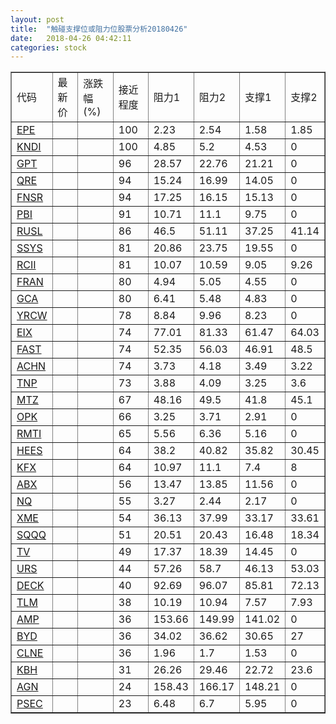 ```yaml
---
layout: post
title:  "触碰支撑位或阻力位股票分析20180426"
date:   2018-04-26 04:42:11
categories: stock
---
```

<script type="text/javascript">
var stockList = []
stockList.push('gb_epe');
stockList.push('gb_kndi');
stockList.push('gb_gpt');
stockList.push('gb_qre');
stockList.push('gb_fnsr');
stockList.push('gb_pbi');
stockList.push('gb_rusl');
stockList.push('gb_ssys');
stockList.push('gb_rcii');
stockList.push('gb_fran');
stockList.push('gb_gca');
stockList.push('gb_yrcw');
stockList.push('gb_eix');
stockList.push('gb_fast');
stockList.push('gb_achn');
stockList.push('gb_tnp');
stockList.push('gb_mtz');
stockList.push('gb_opk');
stockList.push('gb_rmti');
stockList.push('gb_hees');
stockList.push('gb_kfx');
stockList.push('gb_abx');
stockList.push('gb_nq');
stockList.push('gb_xme');
stockList.push('gb_sqqq');
stockList.push('gb_tv');
stockList.push('gb_urs');
stockList.push('gb_deck');
stockList.push('gb_tlm');
stockList.push('gb_amp');
stockList.push('gb_byd');
stockList.push('gb_clne');
stockList.push('gb_kbh');
stockList.push('gb_agn');
stockList.push('gb_psec');
</script>
<table border="1">
 <tr>
 <td>代码</td>
 <td>最新价</td>
 <td>涨跌幅(%)</td>
 <td>接近程度</td>
 <td>阻力1</td>
 <td>阻力2</td>
 <td>支撑1</td>
 <td>支撑2</td>
</tr>
  <tr id="epe" class="green">
  <td><a href="http://stock.finance.sina.com.cn/usstock/quotes/EPE.html" target="_blank">EPE</a></td><td></td><td></td><td>100</td><td>2.23</td><td>2.54</td><td>1.58</td><td>1.85</td></tr>
  <tr id="kndi" class="red">
  <td><a href="http://stock.finance.sina.com.cn/usstock/quotes/KNDI.html" target="_blank">KNDI</a></td><td></td><td></td><td>100</td><td>4.85</td><td>5.2</td><td>4.53</td><td>0</td></tr>
  <tr id="gpt" class="red">
  <td><a href="http://stock.finance.sina.com.cn/usstock/quotes/GPT.html" target="_blank">GPT</a></td><td></td><td></td><td>96</td><td>28.57</td><td>22.76</td><td>21.21</td><td>0</td></tr>
  <tr id="qre" class="red">
  <td><a href="http://stock.finance.sina.com.cn/usstock/quotes/QRE.html" target="_blank">QRE</a></td><td></td><td></td><td>94</td><td>15.24</td><td>16.99</td><td>14.05</td><td>0</td></tr>
  <tr id="fnsr" class="red">
  <td><a href="http://stock.finance.sina.com.cn/usstock/quotes/FNSR.html" target="_blank">FNSR</a></td><td></td><td></td><td>94</td><td>17.25</td><td>16.15</td><td>15.13</td><td>0</td></tr>
  <tr id="pbi" class="red">
  <td><a href="http://stock.finance.sina.com.cn/usstock/quotes/PBI.html" target="_blank">PBI</a></td><td></td><td></td><td>91</td><td>10.71</td><td>11.1</td><td>9.75</td><td>0</td></tr>
  <tr id="rusl" class="green">
  <td><a href="http://stock.finance.sina.com.cn/usstock/quotes/RUSL.html" target="_blank">RUSL</a></td><td></td><td></td><td>86</td><td>46.5</td><td>51.11</td><td>37.25</td><td>41.14</td></tr>
  <tr id="ssys" class="red">
  <td><a href="http://stock.finance.sina.com.cn/usstock/quotes/SSYS.html" target="_blank">SSYS</a></td><td></td><td></td><td>81</td><td>20.86</td><td>23.75</td><td>19.55</td><td>0</td></tr>
  <tr id="rcii" class="red">
  <td><a href="http://stock.finance.sina.com.cn/usstock/quotes/RCII.html" target="_blank">RCII</a></td><td></td><td></td><td>81</td><td>10.07</td><td>10.59</td><td>9.05</td><td>9.26</td></tr>
  <tr id="fran" class="red">
  <td><a href="http://stock.finance.sina.com.cn/usstock/quotes/FRAN.html" target="_blank">FRAN</a></td><td></td><td></td><td>80</td><td>4.94</td><td>5.05</td><td>4.55</td><td>0</td></tr>
  <tr id="gca" class="green">
  <td><a href="http://stock.finance.sina.com.cn/usstock/quotes/GCA.html" target="_blank">GCA</a></td><td></td><td></td><td>80</td><td>6.41</td><td>5.48</td><td>4.83</td><td>0</td></tr>
  <tr id="yrcw" class="red">
  <td><a href="http://stock.finance.sina.com.cn/usstock/quotes/YRCW.html" target="_blank">YRCW</a></td><td></td><td></td><td>78</td><td>8.84</td><td>9.96</td><td>8.23</td><td>0</td></tr>
  <tr id="eix" class="green">
  <td><a href="http://stock.finance.sina.com.cn/usstock/quotes/EIX.html" target="_blank">EIX</a></td><td></td><td></td><td>74</td><td>77.01</td><td>81.33</td><td>61.47</td><td>64.03</td></tr>
  <tr id="fast" class="green">
  <td><a href="http://stock.finance.sina.com.cn/usstock/quotes/FAST.html" target="_blank">FAST</a></td><td></td><td></td><td>74</td><td>52.35</td><td>56.03</td><td>46.91</td><td>48.5</td></tr>
  <tr id="achn" class="red">
  <td><a href="http://stock.finance.sina.com.cn/usstock/quotes/ACHN.html" target="_blank">ACHN</a></td><td></td><td></td><td>74</td><td>3.73</td><td>4.18</td><td>3.49</td><td>3.22</td></tr>
  <tr id="tnp" class="green">
  <td><a href="http://stock.finance.sina.com.cn/usstock/quotes/TNP.html" target="_blank">TNP</a></td><td></td><td></td><td>73</td><td>3.88</td><td>4.09</td><td>3.25</td><td>3.6</td></tr>
  <tr id="mtz" class="green">
  <td><a href="http://stock.finance.sina.com.cn/usstock/quotes/MTZ.html" target="_blank">MTZ</a></td><td></td><td></td><td>67</td><td>48.16</td><td>49.5</td><td>41.8</td><td>45.1</td></tr>
  <tr id="opk" class="green">
  <td><a href="http://stock.finance.sina.com.cn/usstock/quotes/OPK.html" target="_blank">OPK</a></td><td></td><td></td><td>66</td><td>3.25</td><td>3.71</td><td>2.91</td><td>0</td></tr>
  <tr id="rmti" class="red">
  <td><a href="http://stock.finance.sina.com.cn/usstock/quotes/RMTI.html" target="_blank">RMTI</a></td><td></td><td></td><td>65</td><td>5.56</td><td>6.36</td><td>5.16</td><td>0</td></tr>
  <tr id="hees" class="red">
  <td><a href="http://stock.finance.sina.com.cn/usstock/quotes/HEES.html" target="_blank">HEES</a></td><td></td><td></td><td>64</td><td>38.2</td><td>40.82</td><td>35.82</td><td>30.45</td></tr>
  <tr id="kfx" class="green">
  <td><a href="http://stock.finance.sina.com.cn/usstock/quotes/KFX.html" target="_blank">KFX</a></td><td></td><td></td><td>64</td><td>10.97</td><td>11.1</td><td>7.4</td><td>8</td></tr>
  <tr id="abx" class="green">
  <td><a href="http://stock.finance.sina.com.cn/usstock/quotes/ABX.html" target="_blank">ABX</a></td><td></td><td></td><td>56</td><td>13.47</td><td>13.85</td><td>11.56</td><td>0</td></tr>
  <tr id="nq" class="green">
  <td><a href="http://stock.finance.sina.com.cn/usstock/quotes/NQ.html" target="_blank">NQ</a></td><td></td><td></td><td>55</td><td>3.27</td><td>2.44</td><td>2.17</td><td>0</td></tr>
  <tr id="xme" class="red">
  <td><a href="http://stock.finance.sina.com.cn/usstock/quotes/XME.html" target="_blank">XME</a></td><td></td><td></td><td>54</td><td>36.13</td><td>37.99</td><td>33.17</td><td>33.61</td></tr>
  <tr id="sqqq" class="green">
  <td><a href="http://stock.finance.sina.com.cn/usstock/quotes/SQQQ.html" target="_blank">SQQQ</a></td><td></td><td></td><td>51</td><td>20.51</td><td>20.43</td><td>16.48</td><td>18.34</td></tr>
  <tr id="tv" class="green">
  <td><a href="http://stock.finance.sina.com.cn/usstock/quotes/TV.html" target="_blank">TV</a></td><td></td><td></td><td>49</td><td>17.37</td><td>18.39</td><td>14.45</td><td>0</td></tr>
  <tr id="urs" class="green">
  <td><a href="http://stock.finance.sina.com.cn/usstock/quotes/URS.html" target="_blank">URS</a></td><td></td><td></td><td>44</td><td>57.26</td><td>58.7</td><td>46.13</td><td>53.03</td></tr>
  <tr id="deck" class="red">
  <td><a href="http://stock.finance.sina.com.cn/usstock/quotes/DECK.html" target="_blank">DECK</a></td><td></td><td></td><td>40</td><td>92.69</td><td>96.07</td><td>85.81</td><td>72.13</td></tr>
  <tr id="tlm" class="green">
  <td><a href="http://stock.finance.sina.com.cn/usstock/quotes/TLM.html" target="_blank">TLM</a></td><td></td><td></td><td>38</td><td>10.19</td><td>10.94</td><td>7.57</td><td>7.93</td></tr>
  <tr id="amp" class="green">
  <td><a href="http://stock.finance.sina.com.cn/usstock/quotes/AMP.html" target="_blank">AMP</a></td><td></td><td></td><td>36</td><td>153.66</td><td>149.99</td><td>141.02</td><td>0</td></tr>
  <tr id="byd" class="red">
  <td><a href="http://stock.finance.sina.com.cn/usstock/quotes/BYD.html" target="_blank">BYD</a></td><td></td><td></td><td>36</td><td>34.02</td><td>36.62</td><td>30.65</td><td>27</td></tr>
  <tr id="clne" class="green">
  <td><a href="http://stock.finance.sina.com.cn/usstock/quotes/CLNE.html" target="_blank">CLNE</a></td><td></td><td></td><td>36</td><td>1.96</td><td>1.7</td><td>1.53</td><td>0</td></tr>
  <tr id="kbh" class="red">
  <td><a href="http://stock.finance.sina.com.cn/usstock/quotes/KBH.html" target="_blank">KBH</a></td><td></td><td></td><td>31</td><td>26.26</td><td>29.46</td><td>22.72</td><td>23.6</td></tr>
  <tr id="agn" class="red">
  <td><a href="http://stock.finance.sina.com.cn/usstock/quotes/AGN.html" target="_blank">AGN</a></td><td></td><td></td><td>24</td><td>158.43</td><td>166.17</td><td>148.21</td><td>0</td></tr>
  <tr id="psec" class="red">
  <td><a href="http://stock.finance.sina.com.cn/usstock/quotes/PSEC.html" target="_blank">PSEC</a></td><td></td><td></td><td>23</td><td>6.48</td><td>6.7</td><td>5.95</td><td>0</td></tr>
</table>
